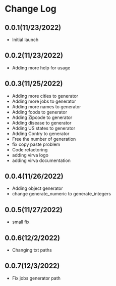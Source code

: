 Change Log
=========

0.0.1(11/23/2022)
--------------------
- Initial launch 

0.0.2(11/23/2022)
--------------------
- Adding more help for usage

0.0.3(11/25/2022)
--------------------
- Adding more cities to generator
- Adding more jobs to generator
- Adding more names to generator
- Adding foods to generator
- Adding Zipcode to generator
- Adding disease to generator
- Adding US states to generator
- Adding Contry to generator
- Free the number of generation
- fix copy paste problem
-  Code refactoring
- adding virva logo
- adding virva documentation

0.0.4(11/26/2022)
--------------------
- Adding object generator
- change generate_numeric to generate_integers

0.0.5(11/27/2022)
------------------
- small fix

0.0.6(12/2/2022)
----------------
- Changing txt paths

0.0.7(12/3/2022)
----------------
- Fix jobs generator path 
 
